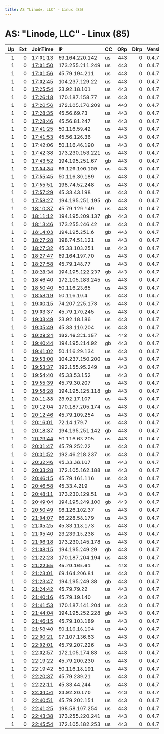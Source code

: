 ```yaml
---
title: AS "Linode, LLC" - Linux (85)
---
```


# AS: "Linode, LLC" - Linux (85)

|   Up |   Ext | JoinTime                                                                                              | IP              | CC   |   ORp |   Dirp | Version   | Contact   | Nickname            |   eFamMembers |
|-----:|------:|:------------------------------------------------------------------------------------------------------|:----------------|:-----|------:|-------:|:----------|:----------|:--------------------|--------------:|
|    1 |     0 | [17:01:13](https://nusenu.github.io/OrNetStats/w/relay/6751C1C3EB4778B0AB957C2379DD4BB5954859E6.html) | 69.164.220.142  | us   |   443 |      0 | 0.4.7.8   | None      | SwXQ39fAWQGh0lcQxry |             1 |
|    1 |     0 | [17:01:50](https://nusenu.github.io/OrNetStats/w/relay/14AEC3C9E0DBAC6CB9911C1E2566A4CB6C0BA88A.html) | 173.255.211.249 | us   |   443 |      0 | 0.4.7.8   | None      | dMEWiGknJK3FGWjHrTd |             1 |
|    1 |     0 | [17:01:56](https://nusenu.github.io/OrNetStats/w/relay/F4E8C0F9D7C812719C2FC2DEFE7A369A7A72989F.html) | 45.79.194.211   | us   |   443 |      0 | 0.4.7.8   | None      | WDMVEsmWLsMH9v3WptK |             1 |
|    1 |     0 | [17:02:45](https://nusenu.github.io/OrNetStats/w/relay/8FAE9F55569EA8B34E876B8DE3C05827E0F407DC.html) | 104.237.129.22  | us   |   443 |      0 | 0.4.7.8   | None      | 2Xxs0V62HRptIaf8Cg4 |             1 |
|    1 |     0 | [17:25:54](https://nusenu.github.io/OrNetStats/w/relay/8BBCD7AC8D8FCFF4858F697B29C5F0C1A2A0609D.html) | 23.92.18.101    | us   |   443 |      0 | 0.4.7.8   | None      | u8EfFRDXTViqiNJxVB7 |             1 |
|    1 |     0 | [17:26:18](https://nusenu.github.io/OrNetStats/w/relay/A42023CFD8E8AFF53B08F1B957A573EB192C9EF0.html) | 170.187.158.77  | us   |   443 |      0 | 0.4.7.8   | None      | v4A0W68TZMkbeYPJSGf |             1 |
|    1 |     0 | [17:26:56](https://nusenu.github.io/OrNetStats/w/relay/1556BFE3C3239B8E6081B30C75A7428088A0EA5C.html) | 172.105.176.209 | us   |   443 |      0 | 0.4.7.8   | None      | 6woAW4CYA6YWH6u9N7D |             1 |
|    1 |     0 | [17:28:35](https://nusenu.github.io/OrNetStats/w/relay/FD09B5594CF0B17D7FE0A7A1FB6193810FAABA4F.html) | 45.56.69.73     | us   |   443 |      0 | 0.4.7.8   | None      | bkdMbyccDH424iSwvDj |             1 |
|    1 |     0 | [17:28:46](https://nusenu.github.io/OrNetStats/w/relay/51C985C11B0A2FA974716B76BF14402E7572990E.html) | 45.56.81.247    | us   |   443 |      0 | 0.4.7.8   | None      | sWHcascv6jxV7KhFhdT |             1 |
|    1 |     0 | [17:41:25](https://nusenu.github.io/OrNetStats/w/relay/2215116783E8DF384EE46AD3EFA4C847DA649B1E.html) | 50.116.59.42    | us   |   443 |      0 | 0.4.7.8   | None      | hjvm1Y4FoK9NEq9E0ZP |             1 |
|    1 |     0 | [17:41:53](https://nusenu.github.io/OrNetStats/w/relay/C4D7A7AA3B037006E2A368ECE9F80753D2782F67.html) | 45.56.126.36    | us   |   443 |      0 | 0.4.7.8   | None      | skLgYrJlqczwmyZ7m54 |             1 |
|    1 |     0 | [17:42:06](https://nusenu.github.io/OrNetStats/w/relay/B7C3ACBD288FA180AA23B0DA522886F81FA30253.html) | 50.116.46.190   | us   |   443 |      0 | 0.4.7.8   | None      | rA8YMnf9DHnudilWzrn |             1 |
|    1 |     0 | [17:42:38](https://nusenu.github.io/OrNetStats/w/relay/CA8F0FDF72DCB7277C138C072321CA59D2AA5F74.html) | 173.230.153.221 | us   |   443 |      0 | 0.4.7.8   | None      | 6ZJ158rKpfwJqORvC8s |             1 |
|    1 |     0 | [17:43:52](https://nusenu.github.io/OrNetStats/w/relay/9AE1A8D972B84CE3D37C1C6EF3E105DB08FCAA2A.html) | 194.195.251.67  | gb   |   443 |      0 | 0.4.7.8   | None      | rkByahTEbxzpcth1eV0 |             1 |
|    1 |     0 | [17:54:34](https://nusenu.github.io/OrNetStats/w/relay/4EB670BB12F1B6A643D2A4584F193D9451DECCE2.html) | 96.126.106.159  | us   |   443 |      0 | 0.4.7.8   | None      | zx0OvofNw8dFwtWo9TD |             1 |
|    1 |     0 | [17:55:45](https://nusenu.github.io/OrNetStats/w/relay/CD260E43A0886627BA631EDB22537742501BDCDC.html) | 50.116.30.189   | us   |   443 |      0 | 0.4.7.8   | None      | Rubk1s5tu1xdA12SY3a |             1 |
|    1 |     0 | [17:55:51](https://nusenu.github.io/OrNetStats/w/relay/25A9380CF522124A5272D6F4CC7CE801AC70609B.html) | 198.74.52.248   | us   |   443 |      0 | 0.4.7.8   | None      | CUZVprrHHeXScCowUv1 |             1 |
|    1 |     0 | [17:57:29](https://nusenu.github.io/OrNetStats/w/relay/FA324DC86732955D95A930CBEEB32CD9ECA5C1B9.html) | 45.33.43.198    | us   |   443 |      0 | 0.4.7.8   | None      | 09wFAnOH3vfhntbMbmT |             1 |
|    1 |     0 | [17:58:27](https://nusenu.github.io/OrNetStats/w/relay/81684D3F0DB58B290368343DA325B7D00541191B.html) | 194.195.251.195 | gb   |   443 |      0 | 0.4.7.8   | None      | iuXHGBQukkANrEQIxnc |             1 |
|    1 |     0 | [18:10:37](https://nusenu.github.io/OrNetStats/w/relay/E72CC56F2FA0497F0DA38D6E606C21A1E3A08B99.html) | 45.79.129.149   | us   |   443 |      0 | 0.4.7.8   | None      | F1rmRp26Ca385vzPAg8 |             1 |
|    1 |     0 | [18:11:12](https://nusenu.github.io/OrNetStats/w/relay/24D7257259EA8761DCAB3DF5809FD5C0EB750E57.html) | 194.195.209.137 | gb   |   443 |      0 | 0.4.7.8   | None      | Lb9VHxDnLLTaIq2O0VJ |             1 |
|    1 |     0 | [18:13:46](https://nusenu.github.io/OrNetStats/w/relay/324F044E40F44694198C2876F50C644A01190914.html) | 173.255.246.42  | us   |   443 |      0 | 0.4.7.8   | None      | AnO3Gmj69a7dxo2cy54 |             1 |
|    1 |     0 | [18:14:03](https://nusenu.github.io/OrNetStats/w/relay/666BA3F299ED89704993D22CEF8063BECD6E1370.html) | 194.195.251.6   | gb   |   443 |      0 | 0.4.7.8   | None      | agDMlixe49MXR5A2CYF |             1 |
|    1 |     0 | [18:27:28](https://nusenu.github.io/OrNetStats/w/relay/B406C3DDC48F7B2C66D9B18B36E8E64CBFB0C337.html) | 198.74.51.121   | us   |   443 |      0 | 0.4.7.8   | None      | AWcitZ5Domn8g22Tptj |             1 |
|    1 |     0 | [18:27:32](https://nusenu.github.io/OrNetStats/w/relay/496187D78D881B5FC24EA4022F36C58E65AA1201.html) | 45.33.103.251   | us   |   443 |      0 | 0.4.7.8   | None      | Kxyy9YSroBUzKwGjZeA |             1 |
|    1 |     0 | [18:27:47](https://nusenu.github.io/OrNetStats/w/relay/9839B9E74D2B54D6612A274D604C04B903B691E0.html) | 69.164.197.70   | us   |   443 |      0 | 0.4.7.8   | None      | FRetjhS8pIrvl4Mwb49 |             1 |
|    1 |     0 | [18:27:58](https://nusenu.github.io/OrNetStats/w/relay/3686181BCF084F145811E2417D4B57EB57FC7C81.html) | 45.79.148.77    | us   |   443 |      0 | 0.4.7.8   | None      | sOtLwbtmT1I54MWT8gv |             1 |
|    1 |     0 | [18:28:34](https://nusenu.github.io/OrNetStats/w/relay/7A46A8E04AA0846BB33C05008E13F577C4C050F9.html) | 194.195.122.237 | gb   |   443 |      0 | 0.4.7.8   | None      | nexbjEIEDmSC6DaN8bn |             1 |
|    1 |     0 | [18:46:40](https://nusenu.github.io/OrNetStats/w/relay/08E64AEFBFAC818A60107452CDE82593FC8702E9.html) | 172.105.183.245 | us   |   443 |      0 | 0.4.7.8   | None      | LajtCQ7fc6IIlQFfrzg |             1 |
|    1 |     0 | [18:50:40](https://nusenu.github.io/OrNetStats/w/relay/13C8A9DE94398F5FF24A69811EEFAC7709FF6BC1.html) | 50.116.23.65    | us   |   443 |      0 | 0.4.7.8   | None      | LTD7g2gZOScc91QPe3O |             1 |
|    1 |     0 | [18:58:19](https://nusenu.github.io/OrNetStats/w/relay/4A433A8E4F5FE032A587BC9847144836B3983236.html) | 50.116.10.4     | us   |   443 |      0 | 0.4.7.8   | None      | WJryzpOwVdeBAORcLVe |             1 |
|    1 |     0 | [19:00:15](https://nusenu.github.io/OrNetStats/w/relay/4049301D4FAC6BE3F96C8BE506F89F21364919B9.html) | 74.207.225.173  | us   |   443 |      0 | 0.4.7.8   | None      | hw4mIHLLE0kKWIQ4j1L |             1 |
|    1 |     0 | [19:03:37](https://nusenu.github.io/OrNetStats/w/relay/D3EA37D70603C48873C5CB284CA68248ABAE5655.html) | 45.79.170.245   | us   |   443 |      0 | 0.4.7.8   | None      | jt7U8UMOQg3AULBvJ3q |             1 |
|    1 |     0 | [19:33:49](https://nusenu.github.io/OrNetStats/w/relay/58949A1A51320CF0B278FB74EF7D8AE0E279E990.html) | 23.92.18.186    | us   |   443 |      0 | 0.4.7.8   | None      | 35IOgrQg6vKZvwGla7s |             1 |
|    1 |     0 | [19:35:49](https://nusenu.github.io/OrNetStats/w/relay/167A665ED0143FDA6CF6101C896443535A6B6B39.html) | 45.33.110.204   | us   |   443 |      0 | 0.4.7.8   | None      | TuCaWfygFpts5E2JlN9 |             1 |
|    1 |     0 | [19:38:34](https://nusenu.github.io/OrNetStats/w/relay/262B7FBB4DC60180845BF119C3F9055DD62AFC06.html) | 192.46.221.157  | us   |   443 |      0 | 0.4.7.8   | None      | PoumaUlbe5ekTeiOlaN |             1 |
|    1 |     0 | [19:40:44](https://nusenu.github.io/OrNetStats/w/relay/9530423EE756FBEDB041DC036497CC8F7F6EBBFC.html) | 194.195.214.92  | gb   |   443 |      0 | 0.4.7.8   | None      | F6rJ0O1Q9PTPhcxNFmt |             1 |
|    1 |     0 | [19:41:02](https://nusenu.github.io/OrNetStats/w/relay/8217AC18C81DDEF604A162B12BE132662061B413.html) | 50.116.29.134   | us   |   443 |      0 | 0.4.7.8   | None      | j3l4eGsJt9rKTjbBvdb |             1 |
|    1 |     0 | [19:53:00](https://nusenu.github.io/OrNetStats/w/relay/1ED2C14AA061DC34A784409F7200B13AA8F9B268.html) | 104.237.150.200 | us   |   443 |      0 | 0.4.7.8   | None      | BINglU0boOvUzipGafk |             1 |
|    1 |     0 | [19:53:37](https://nusenu.github.io/OrNetStats/w/relay/7B34F4A9F618BCB052FBA33C6F671C68833123B9.html) | 192.155.95.249  | us   |   443 |      0 | 0.4.7.8   | None      | VEwnqFHphp6psCiIOlM |             1 |
|    1 |     0 | [19:54:40](https://nusenu.github.io/OrNetStats/w/relay/E1121B6609ECF2DA3F869845DE3C7ADA6428E1DC.html) | 45.33.53.152    | us   |   443 |      0 | 0.4.7.8   | None      | id8i6BHIPRr1AtiHujF |             1 |
|    1 |     0 | [19:55:39](https://nusenu.github.io/OrNetStats/w/relay/B20EC074313B95D1003A587745BFB233B0469466.html) | 45.79.30.207    | us   |   443 |      0 | 0.4.7.8   | None      | 5YkZiSiLQI0f95bGDZC |             1 |
|    1 |     0 | [19:58:28](https://nusenu.github.io/OrNetStats/w/relay/51E38E79858AF679AFC7E852A4157A51CEF45F78.html) | 194.195.125.118 | gb   |   443 |      0 | 0.4.7.8   | None      | WHu8Bz92SU0yyeZIZXO |             1 |
|    1 |     0 | [20:11:33](https://nusenu.github.io/OrNetStats/w/relay/C2E3FAA334CE9B41F9839DABBF74D4C5BA65E43A.html) | 23.92.17.107    | us   |   443 |      0 | 0.4.7.8   | None      | Q8btryZDhUTJ7m3chLa |             1 |
|    1 |     0 | [20:12:04](https://nusenu.github.io/OrNetStats/w/relay/90EA8AA59B335F6F0608A1E5706854813379402A.html) | 170.187.205.174 | us   |   443 |      0 | 0.4.7.8   | None      | yhdRsmrLFeAvt4f8F2n |             1 |
|    1 |     0 | [20:12:46](https://nusenu.github.io/OrNetStats/w/relay/E85D445737D01F8BF9E2EC4B4FA17387D0199A20.html) | 45.79.109.254   | us   |   443 |      0 | 0.4.7.8   | None      | Sw0SQAzjojNEhfDsMIU |             1 |
|    1 |     0 | [20:16:01](https://nusenu.github.io/OrNetStats/w/relay/0447BE063D6D5F096872A9FC69079F0E88511A5E.html) | 72.14.179.7     | us   |   443 |      0 | 0.4.7.8   | None      | SXQdQuvwfZrmairl4yO |             1 |
|    1 |     0 | [20:18:37](https://nusenu.github.io/OrNetStats/w/relay/274114BF4FA5F63294C3D84EE90AFEB0E2395FF5.html) | 194.195.251.142 | gb   |   443 |      0 | 0.4.7.8   | None      | RYlHAmEnBKXHx6Z51Qk |             1 |
|    1 |     0 | [20:29:44](https://nusenu.github.io/OrNetStats/w/relay/79846FF573966C3A04C25B47B4CBD93DD7E1B63A.html) | 50.116.63.205   | us   |   443 |      0 | 0.4.7.8   | None      | R1S9andZOMs0z6YrvTQ |             1 |
|    1 |     0 | [20:31:47](https://nusenu.github.io/OrNetStats/w/relay/1217DBD0A457DBF4D2A3E4E4E10E90C9E450A188.html) | 45.79.252.22    | us   |   443 |      0 | 0.4.7.8   | None      | l7DAgf5vY3vrWjeDEnT |             1 |
|    1 |     0 | [20:31:52](https://nusenu.github.io/OrNetStats/w/relay/0DE352F370FAFF9CB4866CD2021B33A311AB62C0.html) | 192.46.218.237  | us   |   443 |      0 | 0.4.7.8   | None      | nJokqHiwlfhoYsGdnSa |             1 |
|    1 |     0 | [20:32:46](https://nusenu.github.io/OrNetStats/w/relay/663260F1D286B0700C450F4032AB4442DCD875B3.html) | 45.33.38.107    | us   |   443 |      0 | 0.4.7.8   | None      | ZnfqPsWWrZ6cAxxUdUl |             1 |
|    1 |     0 | [20:33:28](https://nusenu.github.io/OrNetStats/w/relay/3DB232817EBDB436EF979B840F8EE4173AED87E1.html) | 172.105.162.188 | us   |   443 |      0 | 0.4.7.8   | None      | ZKYYxTd4sLW3HcVmXLk |             1 |
|    1 |     0 | [20:46:15](https://nusenu.github.io/OrNetStats/w/relay/7750209C201B5E1C2561249EE8B8CCD49B78C0E6.html) | 45.79.161.116   | us   |   443 |      0 | 0.4.7.8   | None      | 81POTI7wOUbGE1TDI55 |             1 |
|    1 |     0 | [20:46:58](https://nusenu.github.io/OrNetStats/w/relay/B27E8BD35C00CD83C06C7932D2B3CE05A76B6926.html) | 45.33.4.219     | us   |   443 |      0 | 0.4.7.8   | None      | lZCyCOr1WJ6WfUeJ6Gb |             1 |
|    1 |     0 | [20:48:11](https://nusenu.github.io/OrNetStats/w/relay/72C927AF8C360D01CD82F9F9EBDA835FEA099C26.html) | 173.230.129.51  | us   |   443 |      0 | 0.4.7.8   | None      | sCxOd0K2G4uQA4yfRv7 |             1 |
|    1 |     0 | [20:49:04](https://nusenu.github.io/OrNetStats/w/relay/488B20133FAA84440D14BD844EF45E69CE198456.html) | 194.195.249.100 | gb   |   443 |      0 | 0.4.7.8   | None      | dJsF2V3PQWFju2xddoo |             1 |
|    1 |     0 | [20:50:49](https://nusenu.github.io/OrNetStats/w/relay/D065848A6EB1440D23FF6E977D4F69DA31833C65.html) | 96.126.102.37   | us   |   443 |      0 | 0.4.7.8   | None      | vkHzAjIPSNPe6S0zamX |             1 |
|    1 |     0 | [21:04:07](https://nusenu.github.io/OrNetStats/w/relay/EEF32CC5D10B148100C14BBF09619F4DE2F8CC00.html) | 66.228.58.179   | us   |   443 |      0 | 0.4.7.8   | None      | Nb9KrqMMmiISuuXMvIj |             1 |
|    1 |     0 | [21:05:25](https://nusenu.github.io/OrNetStats/w/relay/ECE415DB53DCDB49DC3BD7A014BE750056C838DD.html) | 45.33.118.173   | us   |   443 |      0 | 0.4.7.8   | None      | FumzD6VryL6wMWfMMKq |             1 |
|    1 |     0 | [21:05:40](https://nusenu.github.io/OrNetStats/w/relay/586E988F9979A9CEB33DF04FAD2B61A2A7C3595A.html) | 23.239.15.238   | us   |   443 |      0 | 0.4.7.8   | None      | P6olWmkIBAMQ5ldFpTq |             1 |
|    1 |     0 | [21:06:18](https://nusenu.github.io/OrNetStats/w/relay/6DFE945CC099BF882690A209E20093E2EE7B393E.html) | 173.230.145.178 | us   |   443 |      0 | 0.4.7.8   | None      | YGo17j2e1rTN194J8se |             1 |
|    1 |     0 | [21:08:15](https://nusenu.github.io/OrNetStats/w/relay/FAF7973F6F170D7A7A64764B9645B407075EF8B9.html) | 194.195.249.29  | gb   |   443 |      0 | 0.4.7.8   | None      | pxOVl5NVzqJVxYnGNNz |             1 |
|    1 |     0 | [21:22:23](https://nusenu.github.io/OrNetStats/w/relay/E6D88D93AC67097C0FDE1E65874941D63E4CA3B9.html) | 170.187.204.194 | us   |   443 |      0 | 0.4.7.8   | None      | MQUgE5yZ6JTM8aRfqyp |             1 |
|    1 |     0 | [21:22:55](https://nusenu.github.io/OrNetStats/w/relay/3147B36F1A78FC88FAC393930A1D1294F412F849.html) | 45.79.165.61    | us   |   443 |      0 | 0.4.7.8   | None      | 0TEooSM5b1ZrD6ZZTS7 |             1 |
|    1 |     0 | [21:23:01](https://nusenu.github.io/OrNetStats/w/relay/6E6E429ABB322F7349C64B627A30F89B9AAAC141.html) | 69.164.206.81   | us   |   443 |      0 | 0.4.7.8   | None      | tCTxiRz7oAkoyaQluYf |             1 |
|    1 |     0 | [21:23:47](https://nusenu.github.io/OrNetStats/w/relay/0E421D7F97B5EF4F2A4ACD6AEB5E3E542E0653C3.html) | 194.195.249.38  | gb   |   443 |      0 | 0.4.7.8   | None      | t5D2PhSLdbf5loUfjQp |             1 |
|    1 |     0 | [21:24:42](https://nusenu.github.io/OrNetStats/w/relay/D4E7485AF3BF5699A66E158B83D0D647615F901B.html) | 45.79.79.22     | us   |   443 |      0 | 0.4.7.8   | None      | xic0JgdJ30D1wIouZhD |             1 |
|    1 |     0 | [21:40:16](https://nusenu.github.io/OrNetStats/w/relay/4CCDC46CEBC00A4183C809E1A3DBA0E9F24049AB.html) | 45.79.19.140    | us   |   443 |      0 | 0.4.7.8   | None      | 4LMZ6kYoDSkX4GDUBsX |             1 |
|    1 |     0 | [21:41:53](https://nusenu.github.io/OrNetStats/w/relay/FE097DEF33F6620F178B3241820ABC9EE16EFE1C.html) | 170.187.141.204 | us   |   443 |      0 | 0.4.7.8   | None      | YKJYHiP2SeCy6d0pCdz |             1 |
|    1 |     0 | [21:44:04](https://nusenu.github.io/OrNetStats/w/relay/F18DE5D1A367B1B5ABFEFE83B9405D1577444D1B.html) | 194.195.252.228 | gb   |   443 |      0 | 0.4.7.8   | None      | PyeA4D1PojgF07FNSqC |             1 |
|    1 |     0 | [21:46:15](https://nusenu.github.io/OrNetStats/w/relay/8F02FA575B4BF70948490B71A325F32B0151D59A.html) | 45.79.103.189   | us   |   443 |      0 | 0.4.7.8   | None      | bv6DcOWULgByE7RjyHP |             1 |
|    1 |     0 | [21:58:48](https://nusenu.github.io/OrNetStats/w/relay/4E6A558D049AC9A5E1B47F1C85075A8A2CA57266.html) | 50.116.16.194   | us   |   443 |      0 | 0.4.7.8   | None      | d4oqeJj3ZMQgCODKQTS |             1 |
|    1 |     0 | [22:00:21](https://nusenu.github.io/OrNetStats/w/relay/AE8C73B7A1292D20AA1252373D7BFB97C81A870F.html) | 97.107.136.63   | us   |   443 |      0 | 0.4.7.8   | None      | qzoZpt09gKkbkL89CiX |             1 |
|    1 |     0 | [22:02:01](https://nusenu.github.io/OrNetStats/w/relay/219342FE4E9C58C6A1B8F5ACC483CB37427A1ED1.html) | 45.79.207.226   | us   |   443 |      0 | 0.4.7.8   | None      | aHOqUrxwMnheT9NbF4P |             1 |
|    1 |     0 | [22:02:57](https://nusenu.github.io/OrNetStats/w/relay/2D9FAAC6EFDABDB4A788DAF4F514F984F2A82673.html) | 172.105.174.83  | us   |   443 |      0 | 0.4.7.8   | None      | KtX1WblQPK54pqx40iA |             1 |
|    1 |     0 | [22:19:22](https://nusenu.github.io/OrNetStats/w/relay/FB9ADEE03D4F184F95D5CEE1B9EF161789B22679.html) | 45.79.200.230   | us   |   443 |      0 | 0.4.7.8   | None      | NhdNNv0ewVjVqliVxe3 |             1 |
|    1 |     0 | [22:19:42](https://nusenu.github.io/OrNetStats/w/relay/17925B89241DEB8599200C1DA58CB366AE5E463F.html) | 50.116.18.191   | us   |   443 |      0 | 0.4.7.8   | None      | KXFa9WDQWr1qGAYyFy8 |             1 |
|    1 |     0 | [22:20:37](https://nusenu.github.io/OrNetStats/w/relay/17DEDF0293B363507FAE07AB634DB2F90422B1E2.html) | 45.79.239.21    | us   |   443 |      0 | 0.4.7.8   | None      | q6wzqL9QKQdtmtQZR9j |             1 |
|    1 |     0 | [22:22:11](https://nusenu.github.io/OrNetStats/w/relay/A74FA9383CAED11A39F851D75A2EDB85498AFEDA.html) | 45.33.44.244    | us   |   443 |      0 | 0.4.7.8   | None      | w94ORPsJgesXYcnv1XA |             1 |
|    1 |     0 | [22:34:54](https://nusenu.github.io/OrNetStats/w/relay/E8122FE1D45E37C4638FADBD32B02AC312D25104.html) | 23.92.20.176    | us   |   443 |      0 | 0.4.7.8   | None      | hf3jEDprB0n8xlq78yL |             1 |
|    1 |     0 | [22:40:51](https://nusenu.github.io/OrNetStats/w/relay/E8D54B4170CA1CA65C4C44CD691C4417605E7777.html) | 45.79.202.151   | us   |   443 |      0 | 0.4.7.8   | None      | qXiHSp9ROWScGFfGhUN |             1 |
|    1 |     0 | [22:41:25](https://nusenu.github.io/OrNetStats/w/relay/299BF220C40609D76082017C0D8C846D68C83355.html) | 198.58.107.254  | us   |   443 |      0 | 0.4.7.8   | None      | We4yF01ym1tNn7mbRzz |             1 |
|    1 |     0 | [22:43:38](https://nusenu.github.io/OrNetStats/w/relay/1AA3210103B747F9BA35EEA57FC34FF4BB80FD78.html) | 173.255.220.241 | us   |   443 |      0 | 0.4.7.8   | None      | uum7hWi2Nz8zn6cbOjf |             1 |
|    1 |     0 | [22:45:54](https://nusenu.github.io/OrNetStats/w/relay/AFA5E59905B313D87B344837CF6C9FBA5EF76931.html) | 172.105.182.253 | us   |   443 |      0 | 0.4.7.8   | None      | OpoHgs1f7fIYhZh8olT |             1 |
